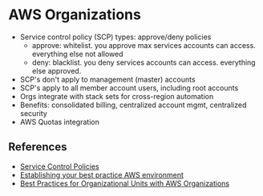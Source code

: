 # AWS Organizations

- Service control policy (SCP) types: approve/deny policies
  - approve: whitelist. you approve max services accounts can access. everything else not allowed
  - deny: blacklist. you deny services accounts can access. everything else approved. 
- SCP's don't apply to management (master) accounts
- SCP's apply to all member account users, including root accounts
- Orgs integrate with stack sets for cross-region automation
- Benefits: consolidated billing, centralized account mgmt, centralized security
- AWS Quotas integration

## References
- [Service Control Policies](https://docs.aws.amazon.com/organizations/latest/userguide/orgs_manage_policies_scps.html)
- [Establishing your best practice AWS environment](https://aws.amazon.com/organizations/getting-started/best-practices/)
- [Best Practices for Organizational Units with AWS Organizations](https://aws.amazon.com/blogs/mt/best-practices-for-organizational-units-with-aws-organizations/)
